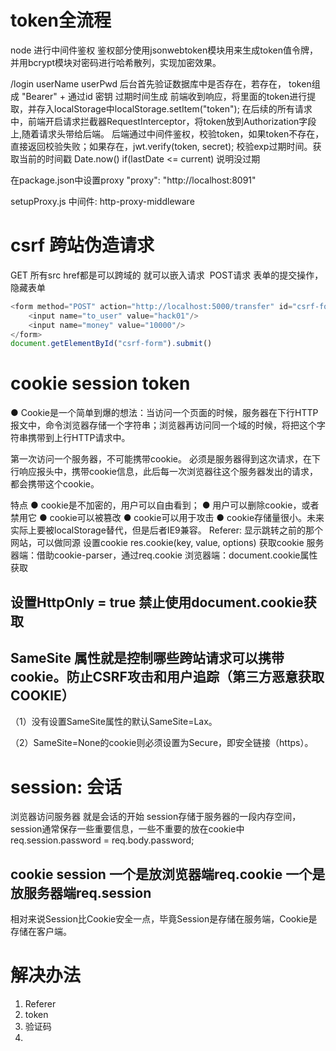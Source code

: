 # token全流程
node 进行中间件鉴权
鉴权部分使用jsonwebtoken模块用来生成token值令牌，并用bcrypt模块对密码进行哈希散列，实现加密效果。

/login userName userPwd
后台首先验证数据库中是否存在，若存在，
token组成 "Bearer" + 通过id 密钥 过期时间生成
前端收到响应，将里面的token进行提取，并存入localStorage中localStorage.setItem("token");
在后续的所有请求中，前端开启请求拦截器RequestInterceptor，将token放到Authorization字段上,随着请求头带给后端。
后端通过中间件鉴权，校验token，如果token不存在，直接返回校验失败；如果存在，jwt.verify(token, secret);
校验exp过期时间。获取当前的时间戳 Date.now() if(lastDate <= current) 说明没过期


在package.json中设置proxy
"proxy": "http://localhost:8091"

setupProxy.js
中间件: http-proxy-middleware

# csrf 跨站伪造请求
GET 所有src href都是可以跨域的 就可以嵌入请求
<img src="http://localhost:5000/transfer?to_user=hack01&money=200" alt="" />
POST请求 表单的提交操作，隐藏表单
```javascript
<form method="POST" action="http://localhost:5000/transfer" id="csrf-form>
    <input name="to_user" value="hack01"/>
    <input name="money" value="10000"/>
</form>
document.getElementById("csrf-form").submit()
```

# cookie session token
● Cookie是一个简单到爆的想法：当访问一个页面的时候，服务器在下行HTTP报文中，命令浏览器存储一个字符串；浏览器再访问同一个域的时候，将把这个字符串携带到上行HTTP请求中。

第一次访问一个服务器，不可能携带cookie。 必须是服务器得到这次请求，在下行响应报头中，携带cookie信息，此后每一次浏览器往这个服务器发出的请求，都会携带这个cookie。

特点
● cookie是不加密的，用户可以自由看到；
● 用户可以删除cookie，或者禁用它
● cookie可以被篡改
● cookie可以用于攻击
● cookie存储量很小。未来实际上要被localStorage替代，但是后者IE9兼容。
Referer: 显示跳转之前的那个网站，可以做同源
设置cookie res.cookie(key, value, options)
获取cookie 
    服务器端：借助cookie-parser，通过req.cookie 
    浏览器端：document.cookie属性获取
## 设置HttpOnly = true 禁止使用document.cookie获取
## SameSite 属性就是控制哪些跨站请求可以携带cookie。防止CSRF攻击和用户追踪（第三方恶意获取COOKIE）
（1）没有设置SameSite属性的默认SameSite=Lax。

（2）SameSite=None的cookie则必须设置为Secure，即安全链接（https）。

# session: 会话 
浏览器访问服务器 就是会话的开始
session存储于服务器的一段内存空间，session通常保存一些重要信息，一些不重要的放在cookie中
req.session.password = req.body.password;
## cookie session 一个是放浏览器端req.cookie 一个是放服务器端req.session

相对来说Session比Cookie安全一点，毕竟Session是存储在服务端，Cookie是存储在客户端。

# 解决办法
1. Referer
2. token
3. 验证码
4. 